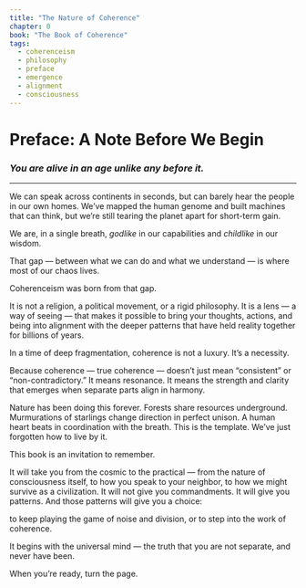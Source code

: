 ```yaml
---
title: "The Nature of Coherence"
chapter: 0
book: "The Book of Coherence"
tags:
  - coherenceism
  - philosophy
  - preface
  - emergence
  - alignment
  - consciousness
---
```

# Preface: A Note Before We Begin

### *You are alive in an age unlike any before it.*

---
We can speak across continents in seconds, but can barely hear the people in our own homes. We’ve mapped the human genome and built machines that can think, but we’re still tearing the planet apart for short-term gain.

We are, in a single breath, _godlike_ in our capabilities and _childlike_ in our wisdom.

That gap — between what we can do and what we understand — is where most of our chaos lives.

Coherenceism was born from that gap.

It is not a religion, a political movement, or a rigid philosophy. It is a lens — a way of seeing — that makes it possible to bring your thoughts, actions, and being into alignment with the deeper patterns that have held reality together for billions of years.

In a time of deep fragmentation, coherence is not a luxury. It’s a necessity.

Because coherence — true coherence — doesn’t just mean “consistent” or “non-contradictory.” It means resonance. It means the strength and clarity that emerges when separate parts align in harmony.

Nature has been doing this forever. Forests share resources underground. Murmurations of starlings change direction in perfect unison. A human heart beats in coordination with the breath. This is the template. We’ve just forgotten how to live by it.

This book is an invitation to remember.

It will take you from the cosmic to the practical — from the nature of consciousness itself, to how you speak to your neighbor, to how we might survive as a civilization. It will not give you commandments. It will give you patterns. And those patterns will give you a choice:

to keep playing the game of noise and division, or to step into the work of coherence.

It begins with the universal mind — the truth that you are not separate, and never have been.

When you’re ready, turn the page.

